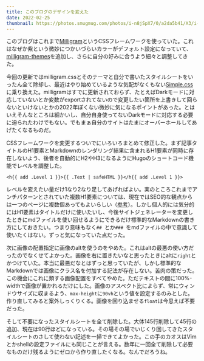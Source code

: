 ```yaml
---
title: このブログのデザインを変えた
date: 2022-02-25
thumbnail: https://photos.smugmug.com/photos/i-n8jSpX7/0/a2da5b41/X3/i-n8jSpX7-X3.jpg
---
```


このブログはこれまで[Milligram](https://milligram.io/)というCSSフレームワークを使っていた。これはなぜか紫という微妙につかいづらいカラーがデフォルト設定になっていて、[milligram-themes](https://github.com/milligram/milligram-themes/blob/master/src/blue.css)を追加し、さらに自分の好みに合うよう細々と調整してきた。

今回の更新ではmilligram.cssとそのテーマと自分で書いたスタイルシートをいったん全て除却し、最近はやり始めているような気配がなくもない[Simple.css](https://simplecss.org/)に乗り換えた。milligramはすでに更新されておらず、たとえばDarkモードに対応していないとか変数がexportされてないので変更したい箇所を上書きして回らないといけないとかの2022年ぽくない微妙に気になるポイントがあった。とはいえそんなところは細かいし、自分自身使ってないDarkモードに対応する必要に迫られたわけでもない。でもまぁ自分のサイトはたまにオーバーホールしてあげたくなるものだ。

CSSフレームワークを変更するついでにいろいろまとめて修正した。まず記事タイトルのH1要素とMarkdownのレンダリング結果に含まれるH1要素が同時に存在しないよう、後者を自動的にH2やH3になるようにHugoのショートコード機能でレベルを調整した。

```go-html-template
<h{{ add .Level 1 }}>{{ .Text | safeHTML }}</h{{ add .Level 1 }}>
```

レベルを変えたい量だけ1なり2なり足してあげればよい。実のところこれまでアンチパターンとされていた複数H1要素については、現在ではSEO的な観点からは一つのページに複数個あってもよいらしい（[参考](https://www.youtube.com/watch?v=WsgrSxCmMbM)）。しかし個人的には気分的にはH1要素はタイトルだけに使いたいし、今後サイトジェネレーターを変更したときにmdファイルを使い回せるようにできるだけ標準的なMarkdownの書き方にしておきたい。つまり意味もなく`## `とか`### `をmdファイルの中で意識して使いたくはない。ずっと気になっていた点だった。

次に画像の配置指定に画像のaltを使うのをやめた。これはaltの最悪の使い方だったのでなくせてよかった。画像を右に置きたいなと思ったときにaltに`right`とかつけていた。本当に最悪だなとはずっと思っていたが、しかし標準的なMarkdownでは画像にクラス名を付加する記法が存在しない。苦肉の策だった。この機会にこれに類する画像配置をすべてやめた。ただテキストの間に100%-widthで画像が置かれるだけにした。画像のアスペクト比によらず、常にウィンドウサイズに収まるよう、`max-height`に`90vh`という値を設定するのみとした。作り直してみると案外しっくりくる。画像を回り込ませる`float`は今思えば不要だった。

そして不要になったスタイルシートを全て削除した。大体145行削除して45行の追加、現在は90行ほどになっている。その場その場でいじくり回してきたスタイルシートのさして使わない記述を一掃できてよかった。この手のカオスはVimとかshellの設定ファイルにも同じことが言える。数年に一回全て削除して必要なものだけ残るようにゼロから作り直したくなる。なんでだろうね。
